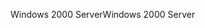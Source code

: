 <span data-ttu-id="c550a-101">Windows 2000 Server</span><span class="sxs-lookup"><span data-stu-id="c550a-101">Windows 2000 Server</span></span>